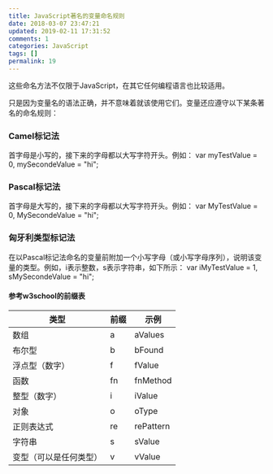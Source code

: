 ```yaml
---
title: JavaScript著名的变量命名规则
date: 2018-03-07 23:47:21
updated: 2019-02-11 17:31:52
comments: 1
categories: JavaScript
tags: []
permalink: 19
---
```


这些命名方法不仅限于JavaScript，在其它任何编程语言也比较适用。

只是因为变量名的语法正确，并不意味着就该使用它们。变量还应遵守以下某条著名的命名规则：

<!--more-->

### Camel标记法

首字母是小写的，接下来的字母都以大写字符开头。例如：
var myTestValue = 0, mySecondeValue = "hi";

### Pascal标记法

首字母是大写的，接下来的字母都以大写字符开头。例如：
var MyTestValue = 0, MySecondeValue = "hi";

### 匈牙利类型标记法

在以Pascal标记法命名的变量前附加一个小写字母（或小写字母序列），说明该变量的类型。例如，i表示整数，s表示字符串，如下所示：
var iMyTestValue = 1, sMySecondeValue = "hi";

#### 参考w3school的前缀表

| 类型 | 前缀 | 示例 |
|------|-------|-------|
| 数组 | a | aValues |
| 布尔型 | b | bFound |
| 浮点型（数字） | f | fValue |
| 函数 | fn | fnMethod |
| 整型（数字）| i | iValue |
| 对象 | o | oType |
| 正则表达式 | re | rePattern |
| 字符串 | s | sValue |
| 变型（可以是任何类型） | v | vValue |
